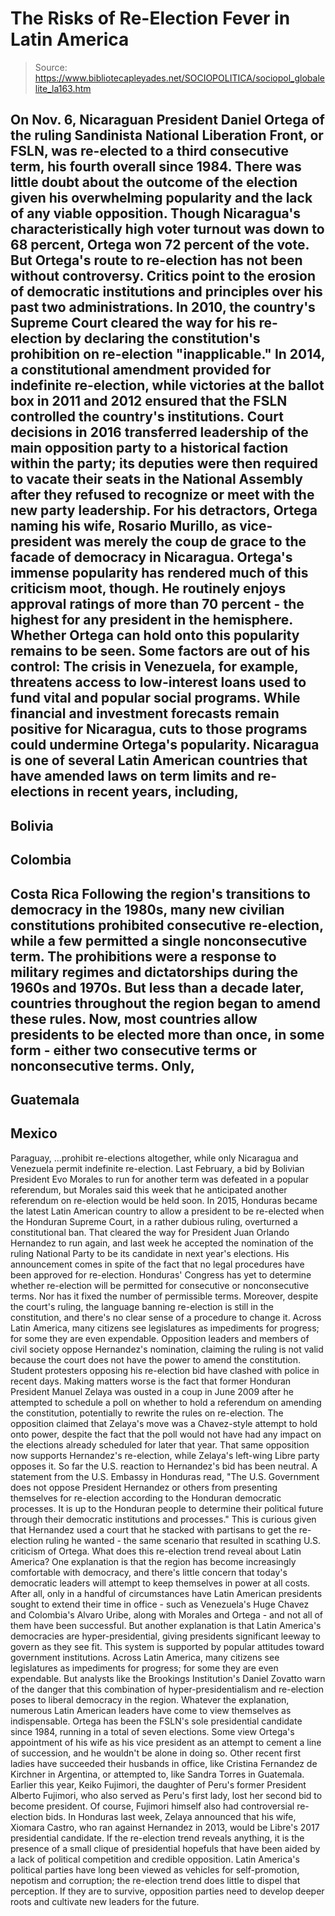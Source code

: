 # The Risks of Re-Election Fever in Latin America

> Source: https://www.bibliotecapleyades.net/SOCIOPOLITICA/sociopol_globalelite_la163.htm

On Nov. 6, Nicaraguan President
Daniel Ortega of the ruling Sandinista National Liberation
Front, or FSLN, was re-elected to a third consecutive term, his
fourth overall since 1984.
There was
little doubt about the outcome of the election given his
overwhelming popularity and the lack of any viable opposition.
Though Nicaragua's characteristically high voter turnout was
down to 68 percent, Ortega
won 72 percent of the vote.
But Ortega's route to re-election has not been without
controversy. Critics point to the erosion of democratic
institutions and principles over his past two administrations.
In 2010, the country's Supreme Court cleared the way for his
re-election by declaring the constitution's prohibition on
re-election "inapplicable."
In 2014, a constitutional amendment
provided for indefinite re-election, while victories at the
ballot box in 2011 and 2012 ensured that the FSLN controlled the
country's institutions.
Court decisions in 2016 transferred
leadership of the main opposition party to a historical faction
within the party; its deputies were then required to vacate
their seats in the National Assembly after they refused to
recognize or meet with the new party leadership.
For his detractors, Ortega naming
his wife, Rosario Murillo, as vice-president was merely the coup
de grace to the facade of democracy in Nicaragua.
Ortega's immense popularity has rendered much of this criticism
moot, though. He routinely enjoys approval ratings of more than
70 percent - the highest for any president in the hemisphere.
Whether Ortega can hold onto this popularity remains to be seen.
Some factors are out of his control:
The crisis in Venezuela, for
example, threatens access to low-interest loans used to fund
vital and popular social programs. While financial and
investment forecasts remain positive for Nicaragua, cuts to
those programs could undermine Ortega's popularity.
Nicaragua is one of several Latin
American countries that have amended laws on term limits and
re-elections in recent years, including,
-
Bolivia
-
Colombia
-
Costa Rica
Following the region's transitions
to democracy in the 1980s, many new civilian constitutions
prohibited consecutive re-election, while a few permitted a
single nonconsecutive term.
The prohibitions were a response to
military regimes and dictatorships during the 1960s and 1970s.
But less than a decade later,
countries throughout the region began to amend these rules. Now,
most countries allow presidents to be elected more than once, in
some form - either two consecutive terms or nonconsecutive
terms.
Only,
-
Guatemala
-
Mexico
-
Paraguay,
...prohibit re-elections altogether, while only Nicaragua and
Venezuela permit indefinite re-election.
Last February, a bid by
Bolivian President Evo Morales to run for another term was
defeated in a popular referendum, but Morales said this week
that
he anticipated another referendum on re-election would be
held soon.
In 2015, Honduras became the latest Latin American country to
allow a president to be re-elected when the Honduran Supreme
Court,
in a rather dubious ruling, overturned a constitutional ban.
That cleared the way for President
Juan Orlando Hernandez
to run again, and last week he accepted the nomination of
the ruling National Party to be its candidate in next year's
elections.
His announcement comes in spite of
the fact that no legal procedures have been approved for
re-election. Honduras' Congress has yet to determine whether
re-election will be permitted for consecutive or nonconsecutive
terms. Nor has it fixed the number of permissible terms.
Moreover, despite the court's
ruling, the language banning re-election is still in the
constitution, and there's no clear sense of a procedure to
change it.
Across Latin America,
many citizens see
legislatures
as impediments for
progress;
for some they are even
expendable.
Opposition leaders and members
of civil society oppose Hernandez's nomination, claiming the
ruling is not valid because the court does not have the power to
amend the constitution.
Student protesters opposing
his re-election bid
have clashed with police in recent days.
Making matters worse is the fact that former Honduran President
Manuel Zelaya was ousted in a coup in June 2009 after he
attempted to schedule a poll on whether to hold a referendum on
amending the constitution, potentially to rewrite the rules on
re-election.
The opposition claimed that
Zelaya's move was a Chavez-style attempt to hold onto power,
despite the fact that the poll would not have had any impact on
the elections already scheduled for later that year.
That same opposition now
supports Hernandez's re-election, while Zelaya's left-wing Libre
party opposes it.
So far the U.S. reaction to Hernandez's bid has been neutral.
A statement from the
U.S. Embassy in Honduras read,
"The U.S. Government does not
oppose President Hernandez or others from presenting
themselves for re-election according to the Honduran
democratic processes. It is up to the Honduran people to
determine their political future through their democratic
institutions and processes."
This is curious given that
Hernandez used a court that he stacked with partisans to get the
re-election ruling he wanted - the same scenario that resulted
in
scathing U.S. criticism of Ortega.
What does this re-election trend reveal about Latin America? One
explanation is that the region has become increasingly
comfortable with democracy, and there's little concern that
today's democratic leaders will attempt to keep themselves in
power at all costs.
After all, only in a handful
of circumstances have Latin American presidents sought to extend
their time in office - such as Venezuela's Huge Chavez and
Colombia's Alvaro Uribe, along with Morales and Ortega - and not
all of them have been successful.
But another explanation is that Latin America's democracies are
hyper-presidential, giving presidents significant leeway to
govern as they see fit.
This system is supported by
popular attitudes toward government institutions. Across Latin
America, many citizens see legislatures as impediments for
progress; for some
they are even expendable.
But analysts like the
Brookings Institution's Daniel Zovatto
warn of the danger that this combination of
hyper-presidentialism and re-election poses to liberal democracy
in the region.
Whatever the explanation, numerous Latin American leaders have
come to view themselves as indispensable. Ortega has been the
FSLN's sole presidential candidate since 1984, running in a
total of seven elections.
Some view Ortega's appointment
of his wife as his vice president as an attempt to cement a line
of succession, and he wouldn't be alone in doing so.
Other recent first ladies have
succeeded their husbands in office, like Cristina Fernandez de
Kirchner in Argentina, or attempted to, like Sandra Torres in
Guatemala.
Earlier this year, Keiko
Fujimori, the daughter of Peru's former President Alberto
Fujimori, who also served as Peru's first lady, lost her second
bid to become president. Of course, Fujimori himself also had
controversial re-election bids.
In Honduras last week, Zelaya
announced that his wife, Xiomara Castro, who ran against
Hernandez in 2013, would be Libre's 2017 presidential candidate.
If the re-election trend reveals anything, it is the presence of
a small clique of presidential hopefuls that have been aided by
a lack of political competition and credible opposition.
Latin America's political
parties have long been viewed as vehicles for self-promotion,
nepotism and corruption; the re-election trend does little to
dispel that perception.
If they are to survive, opposition
parties need to develop deeper roots and cultivate new leaders
for the future.
